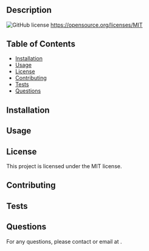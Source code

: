 
  # 
  
  ## Description
   

  ![GitHub license](https://img.shields.io/badge/License-MIT-yellow.svg)
  https://opensource.org/licenses/MIT

  ## Table of Contents
  - [Installation](#installation)
  - [Usage](#usage)
  - [License](#license)
  - [Contributing](#contributing)
  - [Tests](#tests)
  - [Questions](#questions)
  
  ## Installation
  
  
  ## Usage
  
  
  ## License
  This project is licensed under the MIT license.
  
  ## Contributing
  
  
  ## Tests
  
  
  ## Questions
  For any questions, please contact [](https://github.com/) or email at .
  